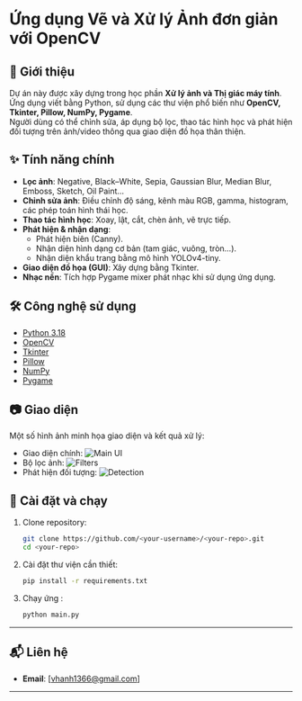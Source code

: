 # Ứng dụng Vẽ và Xử lý Ảnh đơn giản với OpenCV

## 📌 Giới thiệu
Dự án này được xây dựng trong học phần **Xử lý ảnh và Thị giác máy tính**.  
Ứng dụng viết bằng Python, sử dụng các thư viện phổ biến như **OpenCV, Tkinter, Pillow, NumPy, Pygame**.  
Người dùng có thể chỉnh sửa, áp dụng bộ lọc, thao tác hình học và phát hiện đối tượng trên ảnh/video thông qua giao diện đồ họa thân thiện.

## ✨ Tính năng chính
- **Lọc ảnh**: Negative, Black–White, Sepia, Gaussian Blur, Median Blur, Emboss, Sketch, Oil Paint…
- **Chỉnh sửa ảnh**: Điều chỉnh độ sáng, kênh màu RGB, gamma, histogram, các phép toán hình thái học.
- **Thao tác hình học**: Xoay, lật, cắt, chèn ảnh, vẽ trực tiếp.
- **Phát hiện & nhận dạng**:
  - Phát hiện biên (Canny).
  - Nhận diện hình dạng cơ bản (tam giác, vuông, tròn…).
  - Nhận diện khẩu trang bằng mô hình YOLOv4-tiny.
- **Giao diện đồ họa (GUI)**: Xây dựng bằng Tkinter.
- **Nhạc nền**: Tích hợp Pygame mixer phát nhạc khi sử dụng ứng dụng.

## 🛠 Công nghệ sử dụng
- [Python 3.18](https://www.python.org/)
- [OpenCV](https://opencv.org/)
- [Tkinter](https://docs.python.org/3/library/tkinter.html)
- [Pillow](https://pillow.readthedocs.io/)
- [NumPy](https://numpy.org/)
- [Pygame](https://www.pygame.org/)

## 📷 Giao diện
Một số hình ảnh minh họa giao diện và kết quả xử lý:

- Giao diện chính: ![Main UI](docs/images/ui_main.png)
- Bộ lọc ảnh: ![Filters](docs/images/filter_example.png)
- Phát hiện đối tượng: ![Detection](docs/images/detection_example.png)

## 🚀 Cài đặt và chạy
1. Clone repository:
   ```bash
   git clone https://github.com/<your-username>/<your-repo>.git
   cd <your-repo>
2. Cài đặt thư viện cần thiết:
   ```bash
   pip install -r requirements.txt
3. Chạy ứng :
   ```bash
   python main.py

---
## 📬 **Liên hệ**  
- **Email**: [vhanh1366@gmail.com]  

---
